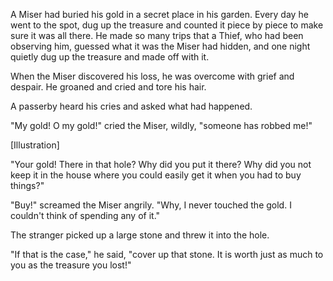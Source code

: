A Miser had buried his gold in a secret place in his garden.
Every day he went to the spot, dug up the treasure and counted it
piece by piece to make sure it was all there. He made so many
trips that a Thief, who had been observing him, guessed what it
was the Miser had hidden, and one night quietly dug up the
treasure and made off with it.

When the Miser discovered his loss, he was overcome with grief
and despair. He groaned and cried and tore his hair.

A passerby heard his cries and asked what had happened.

"My gold! O my gold!" cried the Miser, wildly, "someone has
robbed me!"

[Illustration]

"Your gold! There in that hole? Why did you put it there? Why did
you not keep it in the house where you could easily get it when
you had to buy things?"

"Buy!" screamed the Miser angrily. "Why, I never touched the
gold. I couldn't think of spending any of it."

The stranger picked up a large stone and threw it into the hole.

"If that is the case," he said, "cover up that stone. It is worth
just as much to you as the treasure you lost!"
